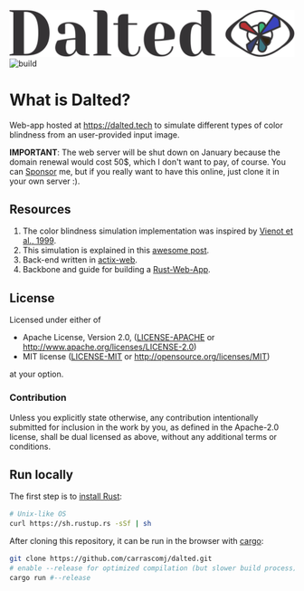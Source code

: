 ![alt text](./static/img/logo.svg "Dalted logo black")  
![build](https://github.com/carrascomj/dalted/workflows/build/badge.svg?branch=master)

# What is Dalted?

Web-app hosted at https://dalted.tech to simulate different types of color blindness from an user-provided input image.

**IMPORTANT**: The web server will be shut down on January because the domain renewal would cost 50$, which I don't want to pay, of course. You can [Sponsor](https://github.com/sponsors/carrascomj) me, but if you really want to have this online, just clone it in your own server :).

## Resources

1. The color blindness simulation implementation was inspired by [Vienot et al., 1999](http://vision.psychol.cam.ac.uk/jdmollon/papers/colourmaps.pdf).
2. This simulation is explained in this [awesome post](https://ixora.io/projects/colorblindness/color-blindness-simulation-research/).
3. Back-end written in [actix-web](https://actix.rs/).
4. Backbone and guide for building a [Rust-Web-App](https://github.com/steadylearner/Rust-Web-App/).

## License

Licensed under either of

- Apache License, Version 2.0, ([LICENSE-APACHE](LICENSE-APACHE) or http://www.apache.org/licenses/LICENSE-2.0)
- MIT license ([LICENSE-MIT](LICENSE-MIT) or http://opensource.org/licenses/MIT)

at your option.

### Contribution

Unless you explicitly state otherwise, any contribution intentionally submitted
for inclusion in the work by you, as defined in the Apache-2.0 license, shall be dual licensed as above, without any
additional terms or conditions.

## Run locally

The first step is to [install Rust](https://www.rust-lang.org/tools/install):

```bash
# Unix-like OS
curl https://sh.rustup.rs -sSf | sh
```

After cloning this repository, it can be run in the browser with [cargo](https://doc.rust-lang.org/cargo/guide/creating-a-new-project.html):

```bash
git clone https://github.com/carrascomj/dalted.git
# enable --release for optimized compilation (but slower build process)
cargo run #--release
```
